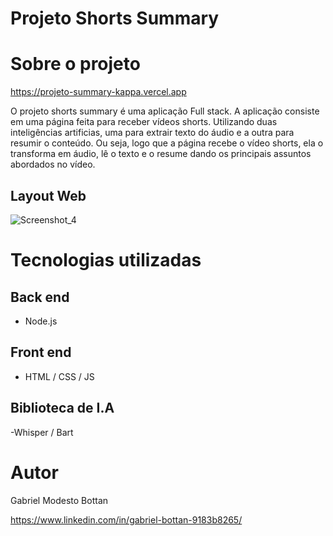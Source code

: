 # Projeto Shorts Summary


# Sobre o projeto

https://projeto-summary-kappa.vercel.app

O projeto shorts summary é uma aplicação Full stack.
A aplicação consiste em uma página feita para receber vídeos shorts. Utilizando duas inteligências artificias, uma para extrair texto do áudio e a outra para  resumir o conteúdo.
Ou seja, logo que a página recebe o vídeo shorts, ela o transforma em áudio, lê o texto e o resume dando os principais assuntos abordados no vídeo.

## Layout Web
![Screenshot_4](https://github.com/GabrielBottan/assets/assets/117988351/a023f497-e62a-4b86-8328-456008080f3c)


# Tecnologias utilizadas
## Back end
- Node.js

## Front end
- HTML / CSS / JS

## Biblioteca de I.A
-Whisper / Bart


# Autor

Gabriel Modesto Bottan

https://www.linkedin.com/in/gabriel-bottan-9183b8265/
